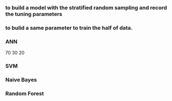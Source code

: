 ### to build a model with the stratified random sampling and record the tuning parameters
### to bulid a same parameter to train the half of data.

### ANN 
  70 30 20
  
### SVM

### Naive Bayes

### Random Forest